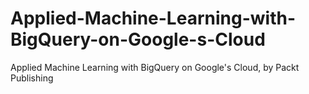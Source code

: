 # Applied-Machine-Learning-with-BigQuery-on-Google-s-Cloud
Applied Machine Learning with BigQuery on Google's Cloud, by Packt Publishing
